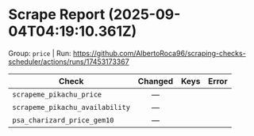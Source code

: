 # Scrape Report (2025-09-04T04:19:10.361Z)

Group: `price`  |  Run: https://github.com/AlbertoRoca96/scraping-checks-scheduler/actions/runs/17453173367

| Check | Changed | Keys | Error |
|---|:---:|:--|:--|
| `scrapeme_pikachu_price` | — |  |  |
| `scrapeme_pikachu_availability` | — |  |  |
| `psa_charizard_price_gem10` | — |  |  |
